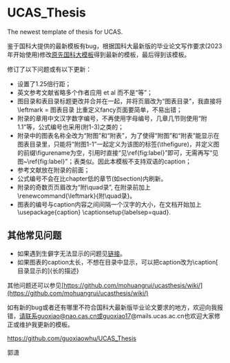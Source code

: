 # UCAS_Thesis
The newest template of thesis for UCAS.

鉴于国科大提供的最新模板有bug，根据国科大最新版的毕业论文写作要求(2023年开始使用)修改[原先国科大模板](https://github.com/mohuangrui/ucasthesis)得到最新的模板，最后得到该模板。

修订了以下问题或有以下更新：
- 设置了1.25倍行距；
- 英文参考文献省略多个作者应用 et al 而不是“等”；
- 图目录和表目录标题更改并合并在一起，并将页眉改为“图表目录”，我直接将\leftmark = 图表目录 比重定义fancy页面要简单，不易出错；
- 附录的章用中文汉字数字编号，不再使用字母编号，几章几节则使用“附1.1”等，公式编号也采用(附1-3)之类的；
- 附录中的图表名称全改为“附图”和“附表”，为了使得“附图”和“附表”能显示在图表目录里，只能将“附图1-1”一起定义为该图的标签(\thefigure)，并定义图的前缀\figurename为空，引用时直接“见\ref{fig:label}”即可，无需再写“见图~\ref{fig:label}”；表类似。因此本模板不支持双语的caption；
- 参考文献放在附录的前面；
- 公式编号不会在比chapter低的章节(如section)内刷新。
- 附录的奇数页页眉改为“附\quad录”, 在附录前加上\renewcommand{\leftmark}{附\quad录}。
- 图表的编号与caption内容之间间隔一个汉字的大小，在文档开始加上\usepackage{caption} \captionsetup{labelsep=quad}.

## 其他常见问题
- 如果遇到生僻字无法显示的问题见[链接](https://github.com/mohuangrui/ucasthesis/wiki/%E5%AD%97%E4%BD%93%E9%85%8D%E7%BD%AE)。
- 如果图表的caption太长，不想在目录中显示，可以把caption改为\caption\[ 目录显示的\]{长的描述}

其他问题还可以参见[https://github.com/mohuangrui/ucasthesis/wiki/](https://github.com/mohuangrui/ucasthesis/wiki/)

如有新的bug或者还有哪里不符合国科大最新版毕业论文要求的地方，欢迎向我报错，请联系guoxiao@nao.cas.cn或guoxiao17@mails.ucas.ac.cn也欢迎大家修正或维护我更新的模板。


https://github.com/guoxiaowhu/UCAS_Thesis

郭潇
